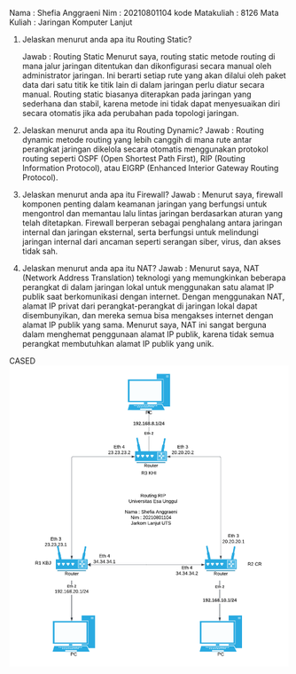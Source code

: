 Nama : Shefia Anggraeni
Nim : 20210801104
kode Matakuliah : 8126
Mata Kuliah : Jaringan Komputer Lanjut

1. Jelaskan menurut anda apa itu Routing Static?

   Jawab : Routing Static Menurut saya, routing static metode routing di mana jalur jaringan ditentukan dan dikonfigurasi secara manual oleh administrator jaringan. Ini berarti setiap rute yang akan dilalui oleh paket data dari satu titik ke titik lain di dalam jaringan perlu diatur secara manual. Routing static biasanya diterapkan pada jaringan yang sederhana dan stabil, karena metode ini tidak dapat menyesuaikan diri secara otomatis jika ada perubahan pada topologi jaringan. 

2. Jelaskan menurut anda apa itu Routing Dynamic? 
   Jawab : Routing dynamic metode routing yang lebih canggih di mana rute antar perangkat jaringan dikelola secara otomatis menggunakan protokol routing seperti OSPF (Open Shortest Path First), RIP (Routing Information Protocol), atau EIGRP (Enhanced Interior Gateway Routing Protocol). 

3. Jelaskan menurut anda apa itu Firewall? 
   Jawab : Menurut saya, firewall komponen penting dalam keamanan jaringan yang berfungsi untuk mengontrol dan memantau lalu lintas jaringan berdasarkan aturan yang telah ditetapkan. Firewall berperan sebagai penghalang antara jaringan internal dan jaringan eksternal, serta berfungsi untuk melindungi jaringan internal dari ancaman seperti serangan siber, virus, dan akses tidak sah. 

4. Jelaskan menurut anda apa itu NAT?
   Jawab : Menurut saya, NAT (Network Address Translation) teknologi yang memungkinkan beberapa perangkat di dalam jaringan lokal untuk menggunakan satu alamat IP publik saat berkomunikasi dengan internet. Dengan menggunakan NAT, alamat IP privat dari perangkat-perangkat di jaringan lokal dapat disembunyikan, dan mereka semua bisa mengakses internet dengan alamat IP publik yang sama. Menurut saya, NAT ini sangat berguna dalam menghemat penggunaan alamat IP publik, karena tidak semua perangkat membutuhkan alamat IP publik yang unik. 

CASED
![alt text](image.png)